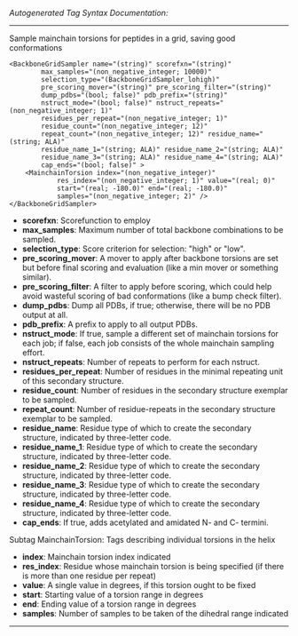 _Autogenerated Tag Syntax Documentation:_

---
Sample mainchain torsions for peptides in a grid, saving good conformations

```
<BackboneGridSampler name="(string)" scorefxn="(string)"
        max_samples="(non_negative_integer; 10000)"
        selection_type="(BackboneGridSampler_lohigh)"
        pre_scoring_mover="(string)" pre_scoring_filter="(string)"
        dump_pdbs="(bool; false)" pdb_prefix="(string)"
        nstruct_mode="(bool; false)" nstruct_repeats="(non_negative_integer; 1)"
        residues_per_repeat="(non_negative_integer; 1)"
        residue_count="(non_negative_integer; 12)"
        repeat_count="(non_negative_integer; 12)" residue_name="(string; ALA)"
        residue_name_1="(string; ALA)" residue_name_2="(string; ALA)"
        residue_name_3="(string; ALA)" residue_name_4="(string; ALA)"
        cap_ends="(bool; false)" >
    <MainchainTorsion index="(non_negative_integer)"
            res_index="(non_negative_integer; 1)" value="(real; 0)"
            start="(real; -180.0)" end="(real; -180.0)"
            samples="(non_negative_integer; 2)" />
</BackboneGridSampler>
```

-   **scorefxn**: Scorefunction to employ
-   **max_samples**: Maximum number of total backbone combinations to be sampled.
-   **selection_type**: Score criterion for selection: "high" or "low".
-   **pre_scoring_mover**: A mover to apply after backbone torsions are set but before final scoring and evaluation (like a min mover or something similar).
-   **pre_scoring_filter**: A filter to apply before scoring, which could help avoid wasteful scoring of bad conformations (like a bump check filter).
-   **dump_pdbs**: Dump all PDBs, if true; otherwise, there will be no PDB output at all.
-   **pdb_prefix**: A prefix to apply to all output PDBs.
-   **nstruct_mode**: If true, sample a different set of mainchain torsions for each job; if false, each job consists of the whole mainchain sampling effort.
-   **nstruct_repeats**: Number of repeats to perform for each nstruct.
-   **residues_per_repeat**: Number of residues in the minimal repeating unit of this secondary structure.
-   **residue_count**: Number of residues in the secondary structure exemplar to be sampled.
-   **repeat_count**: Number of residue-repeats in the secondary structure exemplar to be sampled.
-   **residue_name**: Residue type of which to create the secondary structure, indicated by three-letter code.
-   **residue_name_1**: Residue type of which to create the secondary structure, indicated by three-letter code.
-   **residue_name_2**: Residue type of which to create the secondary structure, indicated by three-letter code.
-   **residue_name_3**: Residue type of which to create the secondary structure, indicated by three-letter code.
-   **residue_name_4**: Residue type of which to create the secondary structure, indicated by three-letter code.
-   **cap_ends**: If true, adds acetylated and amidated N- and C- termini.


Subtag MainchainTorsion:   Tags describing individual torsions in the helix

-   **index**: Mainchain torsion index indicated
-   **res_index**: Residue whose mainchain torsion is being specified (if there is more than one residue per repeat)
-   **value**: A single value in degrees, if this torsion ought to be fixed
-   **start**: Starting value of a torsion range in degrees
-   **end**: Ending value of a torsion range in degrees
-   **samples**: Number of samples to be taken of the dihedral range indicated

---
